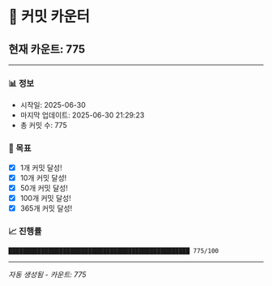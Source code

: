 # 🔢 커밋 카운터

## 현재 카운트: 775

---

### 📊 정보
- 시작일: 2025-06-30
- 마지막 업데이트: 2025-06-30 21:29:23
- 총 커밋 수: 775

### 🎯 목표
- [x] 1개 커밋 달성!
- [x] 10개 커밋 달성!
- [x] 50개 커밋 달성!
- [x] 100개 커밋 달성!
- [x] 365개 커밋 달성!

### 📈 진행률
```
██████████████████████████████████████████████████ 775/100
```

---
*자동 생성됨 - 카운트: 775*
